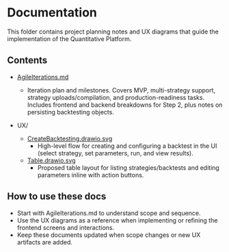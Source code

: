 # Documentation

This folder contains project planning notes and UX diagrams that guide the implementation of the Quantitative Platform.

## Contents

- [AgileIterations.md](./AgileIterations.md)

  - Iteration plan and milestones. Covers MVP, multi-strategy support, strategy uploads/compilation, and production-readiness tasks. Includes frontend and backend breakdowns for Step 2, plus notes on persisting backtesting objects.

- UX/
  - [CreateBacktesting.drawio.svg](./UX/CreateBacktesting.drawio.svg)
    - High-level flow for creating and configuring a backtest in the UI (select strategy, set parameters, run, and view results).
  - [Table.drawio.svg](./UX/Table.drawio.svg)
    - Proposed table layout for listing strategies/backtests and editing parameters inline with action buttons.

## How to use these docs

- Start with AgileIterations.md to understand scope and sequence.
- Use the UX diagrams as a reference when implementing or refining the frontend screens and interactions.
- Keep these documents updated when scope changes or new UX artifacts are added.
